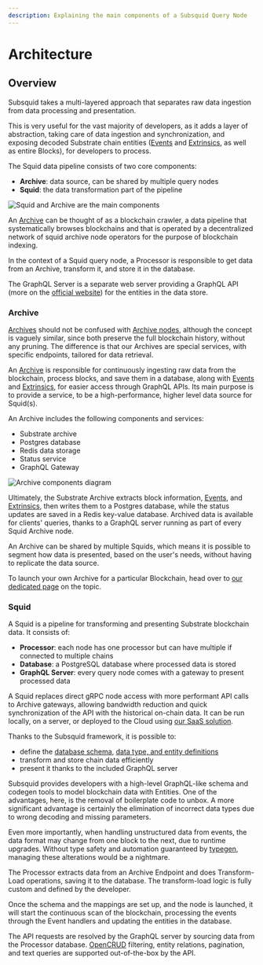 ```yaml
---
description: Explaining the main components of a Subsquid Query Node
---
```


# Architecture

## Overview

Subsquid takes a multi-layered approach that separates raw data ingestion from data processing and presentation.

This is very useful for the vast majority of developers, as it adds a layer of abstraction, taking care of data ingestion and synchronization, and exposing decoded Substrate chain entities ([Events](substrate.md#events) and [Extrinsics](substrate.md#extrinsics), as well as entire Blocks), for developers to process.

The Squid data pipeline consists of two core components:

* **Archive**: data source, can be shared by multiple query nodes
* **Squid**: the data transformation part of the pipeline

![Squid and Archive are the main components](</img/.gitbook/assets/Squid_Architecture.png>)

An [Archive](architecture.md#squid-archive) can be thought of as a blockchain crawler, a data pipeline that systematically browses blockchains and that is operated by a decentralized network of squid archive node operators for the purpose of blockchain indexing.

In the context of a Squid query node, a Processor is responsible to get data from an Archive, transform it, and store it in the database.

The GraphQL Server is a separate web server providing a GraphQL API (more on the [official website](https://graphql.org)) for the entities in the data store.

### Archive

[Archives](architecture.md#squid-archive) should not be confused with [Archive nodes](https://wiki.polkadot.network/docs/maintain-sync#types-of-nodes), although the concept is vaguely similar, since both preserve the full blockchain history, without any pruning. The difference is that our Archives are special services, with specific endpoints, tailored for data retrieval.

An [Archive](architecture.md#squid-archive) is responsible for continuously ingesting raw data from the blockchain, process blocks, and save them in a database, along with [Events](substrate.md#events) and [Extrinsics](substrate.md#extrinsics), for easier access through GraphQL APIs. Its main purpose is to provide a service, to be a high-performance, higher level data source for Squid(s).

An Archive includes the following components and services:

* Substrate archive
* Postgres database
* Redis data storage
* Status service
* GraphQL Gateway

![Archive components diagram](</img/.gitbook/assets/Squid_Archive.png>)

Ultimately, the Substrate Archive extracts block information, [Events](substrate.md#events), and [Extrinsics](substrate.md#extrinsics), then writes them to a Postgres database, while the status updates are saved in a Redis key-value database. Archived data is available for clients' queries, thanks to a GraphQL server running as part of every Squid Archive node.

An Archive can be shared by multiple Squids, which means it is possible to segment how data is presented, based on the user's needs, without having to replicate the data source.

To launch your own Archive for a particular Blockchain, head over to [our dedicated page](../recipes/how-to-launch-a-squid-archive.md) on the topic.

### Squid

A Squid is a pipeline for transforming and presenting Substrate blockchain data. It consists of:

* **Processor**: each node has one processor but can have multiple if connected to multiple chains
* **Database**: a PostgreSQL database where processed data is stored
* **GraphQL Server**: every query node comes with a gateway to present processed data

A Squid replaces direct gRPC node access with more performant API calls to Archive gateways, allowing bandwidth reduction and quick synchronization of the API with the historical on-chain data. It can be run locally, on a server, or deployed to the Cloud using [our SaaS solution](../tutorial/deploy-your-squid.md).

Thanks to the Subsquid framework, it is possible to:

* define the [database schema](../recipes/running-a-squid/define-a-squid-schema.md), [data type, and entity definitions](../recipes/running-a-squid/generate-typescript-definitions.md)
* transform and store chain data efficiently
* present it thanks to the included GraphQL server

Subsquid provides developers with a high-level GraphQL-like schema and codegen tools to model blockchain data with Entities. One of the advantages, here, is the removal of boilerplate code to unbox. A more significant advantage is certainly the elimination of incorrect data types due to wrong decoding and missing parameters.

Even more importantly, when handling unstructured data from events, the data format may change from one block to the next, due to runtime upgrades. Without type safety and automation guaranteed by [typegen](typegen.md), managing these alterations would be a nightmare.

The Processor extracts data from an Archive Endpoint and does Transform-Load operations, saving it to the database. The transform-load logic is fully custom and defined by the developer.

Once the schema and the mappings are set up, and the node is launched, it will start the continuous scan of the blockchain, processing the events through the Event handlers and updating the entities in the database.

The API requests are resolved by the GraphQL server by sourcing data from the Processor database. [OpenCRUD](https://www.opencrud.org) filtering, entity relations, pagination, and text queries are supported out-of-the-box by the API.


